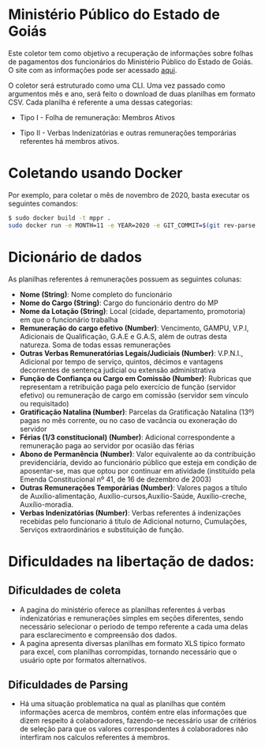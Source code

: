 # Ministério Público do Estado de Goiás

Este coletor tem como objetivo a recuperação de informações sobre folhas de pagamentos dos funcionários do Ministério Público do Estado de Goiás. O site com as informações pode ser acessado [aqui](https://www.mpgo.mp.br/transparencia/contracheque/detalhamento_folha?tipo=r_membro_ativo).

O coletor será estruturado como uma CLI. Uma vez passado como argumentos mês e ano, será feito o download de duas planilhas em formato CSV. Cada planilha é referente a uma dessas categorias:

- Tipo I - Folha de remuneração: Membros Ativos

- Tipo II - Verbas Indenizatórias e outras remunerações temporárias referentes há membros ativos.

# Coletando usando Docker

Por exemplo, para coletar o mês de novembro de 2020, basta executar os seguintes comandos:

```sh
$ sudo docker build -t mppr .
sudo docker run -e MONTH=11 -e YEAR=2020 -e GIT_COMMIT=$(git rev-parse HEAD) -e OUTPUT_FOLDER='/output' mppr
```
# Dicionário de dados

As planilhas referentes á remunerações possuem as seguintes colunas:

- **Nome (String)**: Nome completo do funcionário
- **Nome do Cargo (String)**: Cargo do funcionário dentro do MP
- **Nome da Lotação (String)**: Local (cidade, departamento, promotoria) em que o funcionário trabalha
- **Remuneração do cargo efetivo (Number)**: Vencimento, GAMPU, V.P.I, Adicionais de Qualificação, G.A.E e G.A.S, além de outras desta natureza. Soma de todas essas remunerações
- **Outras Verbas Remuneratórias Legais/Judiciais (Number)**: V.P.N.I., Adicional por tempo de serviço, quintos, décimos e vantagens decorrentes de sentença judicial ou extensão administrativa
- **Função de Confiança ou Cargo em Comissão  (Number)**: Rubricas que representam a retribuição paga pelo exercício de função (servidor efetivo) ou remuneração de cargo em comissão (servidor sem vínculo ou requisitado)
- **Gratificação Natalina (Number)**: Parcelas da Gratificação Natalina (13º) pagas no mês corrente, ou no caso de vacância ou exoneração do servidor
- **Férias (1/3 constitucional) (Number)**: Adicional correspondente a remuneração paga ao servidor por ocasião das férias
- **Abono de Permanência (Number)**: Valor equivalente ao da contribuição previdenciária, devido ao funcionário público que esteja em condição de aposentar-se, mas que optou por continuar em atividade (instituído pela Emenda Constitucional nº 41, de 16 de dezembro de 2003)
- **Outras Remunerações Temporárias (Number)**: Valores pagos a título de Auxílio-alimentação, Auxílio-cursos,Auxílio-Saúde, Auxílio-creche, Auxílio-moradia.
- **Verbas Indenizatórias  (Number)**: Verbas referentes á indenizações recebidas pelo funcionario á titulo de Adicional noturno, Cumulações, Serviços extraordinários e substituição de função.

# Dificuldades na libertação de dados: 

## Dificuldades de coleta 
- A pagina do ministério oferece as planilhas referentes á verbas indenizatórias e remunerações simples em seções diferentes, sendo necessário selecionar o periodo de tempo referente a cada uma delas para esclarecimento e compreensão dos dados.
- A pagina apresenta diversas planilhas em formato XLS tipico formato para excel, com planilhas corrompidas, tornando necessário que o usuário opte por formatos alternativos. 

## Dificuldades de Parsing 
- Há uma situação problematica na qual as planilhas que contém informações acerca de membros, contém entre elas informações que dizem respeito á colaboradores, fazendo-se necessário usar de critérios de seleção para que os valores correspondentes á colaboradores não interfiram nos calculos referentes á membros.